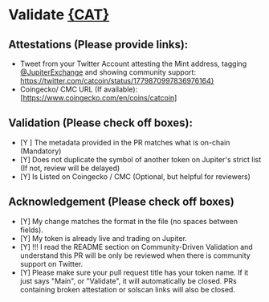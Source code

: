 # Validate [{CAT}](https://solscan.io/token/7hWcHohzwtLddDUG81H2PkWq6KEkMtSDNkYXsso18Fy3)

## Attestations (Please provide links):
- Tweet from your Twitter Account attesting the Mint address, tagging [@JupiterExchange](https://twitter.com/JupiterExchange) and showing community support: https://twitter.com/catcoin/status/1779870997836976164}
- Coingecko/ CMC URL (If available): [https://www.coingecko.com/en/coins/catcoin]

## Validation (Please check off boxes):
- [Y ] The metadata provided in the PR matches what is on-chain (Mandatory)
- [Y] Does not duplicate the symbol of another token on Jupiter's strict list (If not, review will be delayed)
- [Y] Is Listed on Coingecko / CMC (Optional, but helpful for reviewers)  

## Acknowledgement (Please check off boxes)
- [Y] My change matches the format in the file (no spaces between fields).
- [Y] My token is already live and trading on Jupiter.
- [Y] !!! I read the README section on Community-Driven Validation and understand this PR will be only be reviewed when there is community support on Twitter.
- [Y] Please make sure your pull request title has your token name. If it just says "Main", or "Validate", it will automatically be closed. PRs containing broken attestation or solscan links will also be closed.
